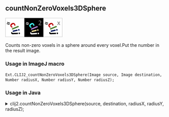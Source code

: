 ## countNonZeroVoxels3DSphere
<img src="images/mini_clij1_logo.png"/><img src="images/mini_clij2_logo.png"/><img src="images/mini_clijx_logo.png"/>

Counts non-zero voxels in a sphere around every voxel.Put the number in the result image.

### Usage in ImageJ macro
```
Ext.CLIJ2_countNonZeroVoxels3DSphere(Image source, Image destination, Number radiusX, Number radiusY, Number radiusZ);
```


### Usage in Java


<details>

<summary>
clij2.countNonZeroVoxels3DSphere(source, destination, radiusX, radiusY, radiusZ);
</summary>
```
// init CLIJ and GPU
import net.haesleinhuepf.clij2.CLIJ2;
import net.haesleinhuepf.clij.clearcl.ClearCLBuffer;
CLIJ2 clij2 = CLIJ2.getInstance();

// get input parameters
ClearCLBuffer source = clij2.push(sourceImagePlus);
destination = clij2.create(source);
int radiusX = 10;
int radiusY = 20;
int radiusZ = 30;
```

```
// Execute operation on GPU
clij2.countNonZeroVoxels3DSphere(source, destination, radiusX, radiusY, radiusZ);
```

```
//show result
destinationImagePlus = clij2.pull(destination);
destinationImagePlus.show();

// cleanup memory on GPU
clij2.release(source);
clij2.release(destination);
```


</details>



### Usage in Matlab


<details>

<summary>
clij2.countNonZeroVoxels3DSphere(source, destination, radiusX, radiusY, radiusZ);
</summary>
```
% init CLIJ and GPU
clij2 = init_clatlab();

% get input parameters
source = clij2.pushMat(source_matrix);
destination = clij2.create(source);
radiusX = 10;
radiusY = 20;
radiusZ = 30;
```

```
% Execute operation on GPU
clij2.countNonZeroVoxels3DSphere(source, destination, radiusX, radiusY, radiusZ);
```

```
% show result
destination = clij2.pullMat(destination)

% cleanup memory on GPU
clij2.release(source);
clij2.release(destination);
```


</details>



### Usage in Icy


details>

<summary>
clij2.countNonZeroVoxels3DSphere(source, destination, radiusX, radiusY, radiusZ);
</summary>
```
// init CLIJ and GPU
importClass(net.haesleinhuepf.clicy.CLICY);
importClass(Packages.icy.main.Icy);

clij2 = CLICY.getInstance();

// get input parameters
source_sequence = getSequence();source = clij2.pushSequence(source_sequence);
destination = clij2.create(source);
radiusX = 10;
radiusY = 20;
radiusZ = 30;
```

```
// Execute operation on GPU
clij2.countNonZeroVoxels3DSphere(source, destination, radiusX, radiusY, radiusZ);
```

```
// show result
destination_sequence = clij2.pullSequence(destination)
Icy.addSequence(destination_sequence
// cleanup memory on GPU
clij2.release(source);
clij2.release(destination);
```


</details>



[Back to CLIJ2 reference](https://clij.github.io/clij2-docs/reference)
[Back to CLIJ2 documentation](https://clij.github.io/clij2-docs)

[Imprint](https://clij.github.io/imprint)
